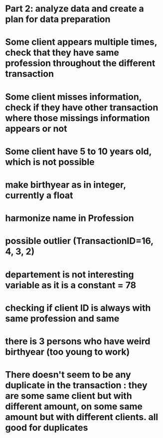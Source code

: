 # Part 2: analyze data and create a plan for data preparation

# Some client appears multiple times, check that they have same profession throughout the different transaction
# Some client misses information, check if they have other transaction where those missings information appears or not
# Some client have 5 to 10 years old, which is not possible

# make birthyear as in integer, currently a float

# harmonize name in Profession

# possible outlier (TransactionID=16, 4, 3, 2)

# departement is not interesting variable as it is a constant  = 78

# checking if client ID is always with same profession and same 

# there is 3 persons who have weird birthyear (too young to work)

# There doesn't seem to be any duplicate in the transaction : they are some same client but with different amount, on some same amount but with different clients. all good for duplicates 